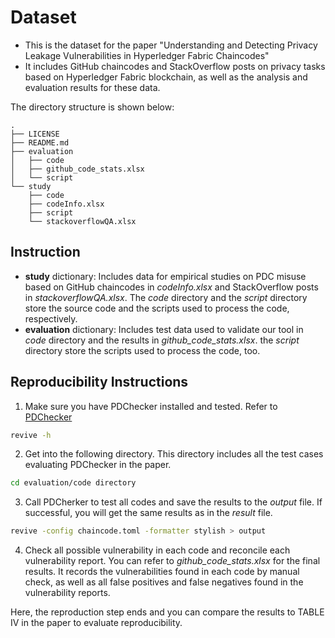 # Dataset

- This is the dataset for the paper "Understanding and Detecting Privacy Leakage Vulnerabilities in Hyperledger Fabric Chaincodes"
- It includes GitHub chaincodes and StackOverflow posts on privacy tasks based on Hyperledger Fabric blockchain, as well as the analysis and evaluation results for these data.

The directory structure is shown below:

```
.
├── LICENSE
├── README.md
├── evaluation
│   ├── code
│   ├── github_code_stats.xlsx
│   └── script
└── study
    ├── code
    ├── codeInfo.xlsx
    ├── script
    └── stackoverflowQA.xlsx
```

## Instruction

- **study** dictionary: Includes data for empirical studies on PDC misuse based on GitHub chaincodes in *codeInfo.xlsx* and StackOverflow posts in *stackoverflowQA.xlsx*. The *code* directory and the *script* directory store the source code and the scripts used to process the code, respectively.
- **evaluation** dictionary: Includes test data used to validate our tool in *code* directory and the results in *github_code_stats.xlsx*. the *script* directory store the scripts used to process the code, too.

## Reproducibility Instructions

1. Make sure you have PDChecker installed and tested. Refer to [PDChecker](https://github.com/zm-stack/PDChecker)

```bash
revive -h
```

2. Get into the following directory. This directory includes all the test cases evaluating PDChecker in the paper.

```bash
cd evaluation/code directory
```

3. Call PDCherker to test all codes and save the results to the *output* file. If successful, you will get the same results as in the *result* file.

```bash
revive -config chaincode.toml -formatter stylish > output
```

4. Check all possible vulnerability in each code and reconcile each vulnerability report. You can refer to *github_code_stats.xlsx* for the final results. It records the vulnerabilities found in each code by manual check, as well as all false positives and false negatives found in the vulnerability reports.

Here, the reproduction step ends and you can compare the results to TABLE IV in the paper to evaluate reproducibility.
